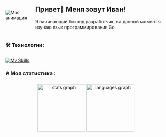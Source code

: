 
<div style="display: flex; align-items: center;">
    <div style="margin-right: 20px;">
        <img src="https://github.com/egonelbre/gophers/blob/master/.thumb/animation/2bit-sprite/demo.gif" alt="Моя анимация" style="max-width: 300px; height: auto;">
    </div>
    <div>
        <h2>Привет👋 Меня зовут Иван!</h2>
        <p>Я начинающий бэкэнд разработчик, на данный момент я изучаю язык программирования Go</p>
    </div>
</div>

###


<h3 align="left">🛠 Технологии:</h3>

###
[![My Skills](https://skillicons.dev/icons?i=go,postgres,git,linux)](https://skillicons.dev)

###


<h3 align="left">🔥   Моя статистика :</h3>

###

<div align="center">
  <img src="https://github-readme-stats.vercel.app/api?username=gznrf&hide_title=false&hide_rank=false&show_icons=true&include_all_commits=true&count_private=true&disable_animations=false&theme=holi&locale=en&hide_border=false&order=1" height="150" alt="stats graph"  />
  <img src="https://github-readme-stats.vercel.app/api/top-langs?username=gznrf&locale=en&hide_title=false&layout=compact&card_width=320&langs_count=5&theme=holi&hide_border=false&order=2" height="150" alt="languages graph"  />
    <script type='text/javascript' src='https://openhub.net/p/leetcode/widgets/project_factoids_stats?format=js'></script>
</div>




###
